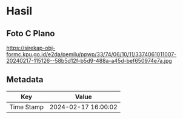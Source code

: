 # Hasil

## Foto C Plano

https://sirekap-obj-formc.kpu.go.id/e2da/pemilu/ppwp/33/74/06/10/11/3374061011007-20240217-115126--58b5d12f-b5d9-488a-a45d-bef650974e7a.jpg


## Metadata

| Key        | Value               |
| ---------- | ------------------- |
| Time Stamp | 2024-02-17 16:00:02 |



